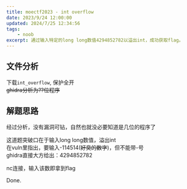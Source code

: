 ```yaml
---
title: moectf2023 - int overflow
date: 2023/9/24 12:00:00
updated: 2024/7/25 12:34:56
tags:
    - noob
excerpt: 通过输入特定的long long数值4294852782以溢出int，成功获取flag。
---
```


## 文件分析

下载`int_overflow`, 保护全开  
~~ghidra分析为??位程序~~

## 解题思路

经过分析，没有漏洞可钻，自然也就没必要知道是几位的程序了

这道题突破口在于输入long long数值，溢出int  
在vuln里指出，要输入-114514(~~好臭的数字~~)，但不能带-号  
ghidra直接大方给出：4294852782

nc连接，输入该数即拿到flag

Done.
